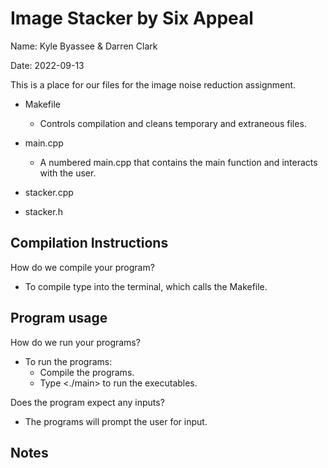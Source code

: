 <!--
 - @file README.md
 - @author Kyle Byassee
 - @date 2022-09-13
 - @brief ReadMe file
 - 
 - Basic readme for Image stacker assignment
 -->
# Image Stacker by Six Appeal

Name: Kyle Byassee & Darren Clark

Date: 2022-09-13

This is a place for our files for the image noise reduction assignment.

* Makefile
  * Controls compilation and cleans temporary and extraneous files.

* main.cpp
  * A numbered main.cpp that contains the main function and interacts with the user.

* stacker.cpp

* stacker.h

## Compilation Instructions
How do we compile your program?
* To compile type <make> into the terminal, which calls the Makefile.

## Program usage
How do we run your programs?
* To run the programs:
  * Compile the programs.
  * Type <./main> to run the executables.

Does the program expect any inputs?
* The programs will prompt the user for input.

## Notes
<!--
* What is working?
  * The programs are working as intended.

* What are the limitations of the programs?
  * No known limitations are known at this time.

* What were some design decisions?
  * Consistency was the primary consideration.

-->
